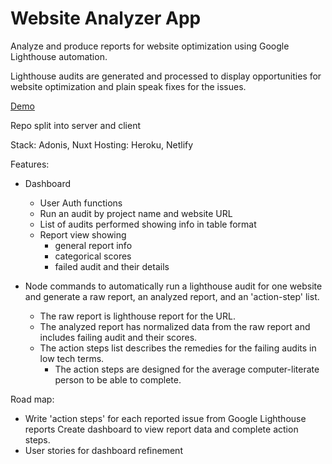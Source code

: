 # Website Analyzer App

Analyze and produce reports for website optimization using Google Lighthouse automation.

Lighthouse audits are generated and processed to display opportunities for website optimization and plain speak fixes for the issues.

[Demo](https://thirsty-lumiere-cb2cbe.netlify.app/)

Repo split into server and client

Stack: Adonis, Nuxt
Hosting: Heroku, Netlify

Features:

- Dashboard

  - User Auth functions
  - Run an audit by project name and website URL
  - List of audits performed showing info in table format
  - Report view showing
    - general report info
    - categorical scores
    - failed audit and their details

- Node commands to automatically run a lighthouse audit for one website and generate a raw report, an analyzed report, and an 'action-step' list.

  - The raw report is lighthouse report for the URL.
  - The analyzed report has normalized data from the raw report and includes failing audit and their scores.
  - The action steps list describes the remedies for the failing audits in low tech terms.
    - The action steps are designed for the average computer-literate person to be able to complete.

Road map:

- Write 'action steps' for each reported issue from Google Lighthouse reports
  Create dashboard to view report data and complete action steps.
- User stories for dashboard refinement
